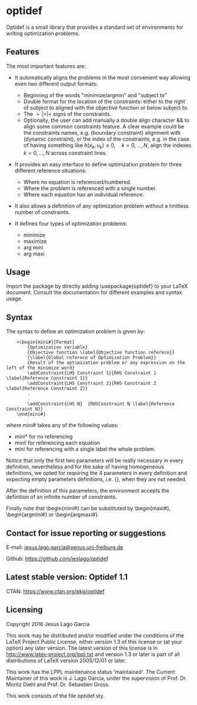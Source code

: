 # optidef

Optidef is a small library that provides a standard set of environments for writing optimization problems. 


## Features

The most important features are:

- It automatically aligns the problems in the most convenient way allowing even two different output formats:
   * Beginning of the words "minimize/argmin" and "subject to"
   * Double format for the location of the constraints: either to the right of  subject to aligned with the objective function or below subject to.
   * The $= | > | <$ signs of the constraints.
   * Optionally, the user can add manually a double align character \&\& to align some common constraints feature. A clear example could be the constraints names, e.g. (boundary constraint) alignment with (dynamic constraint), or the index of the constraints, e.g. in the case of having something like $h(x_k,u_k)\leq 0,\quad k=0,\ldots,N$, align the indexes $k=0,\ldots,N$ across constraint lines.


- It provides an easy interface to define optimization problem for three different reference situations:
   * Where no equation is referenced/numbered.
   * Where the problem is referenced with a single number.
   * Where each equation has an individual reference.

- It also allows a definition of any optimization problem without a limitless number of constraints.

- It defines four types of optimization problems:
   * minimize
   * maximize
   * arg mini
   * arg maxi

## Usage

Import the package by directly adding \usepackage{optidef} to your LaTeX document. Consult the documentation for different examples and syntax usage.


## Syntax
    
The syntax to define an optimization problem is given by:
 
        >\begin{mini#}[Format]
            {Optimization variable}
            {Objective function \label{Objective function referece}}
            {\label{Global referece of Optimization Problem}}  
            {Result of the optimization problem or any expression on the left of the minimize word}
            \addConstraint{LHS Constraint 1}{RHS Constraint 1 \label{Reference Constraint 1}}
            \addConstraint{LHS Constraint 2}{RHS Constraint 2 \label{Reference Constraint 2}}
            .
            .
            \addConstraint{LHS N}  {RHSConstraint N \label{Reference Constraint N}}
        \end{mini#}


where mini# takes any of the following values: 

 - mini\* for no referencing
 - mini! for referencing each equation 
 - mini for referencing with a single label the whole problem. 
    
Notice that only the first two parameters will be really necessary in every definition, nevertheless and for the sake of having homogeneous definitions, we opted for requiring the 4 parameters in every definition and expecting empty parameters definitions, i.e. \{\}, when they are not needed.
    
After the definition of this parameters, the environment accepts the definition of an infinite number of constraints.


Finally note that \begin{mini#} can be substituted by \begin{maxi#}, \begin{argmini#} or \begin{argmaxi#}. 

## Contact for issue reporting or suggestions

E-mail: jesus.lago.garcia@venus.uni-freiburg.de

Github: https://github.com/jeslago/optidef

## Latest stable version: Optidef 1.1

CTAN: https://www.ctan.org/pkg/optidef

## Licensing

Copyright 2016 Jesus Lago Garcia

This work may be distributed and/or modified under the conditions of the LaTeX Project Public License, either version 1.3 of this license or (at your option) any later version.
The latest version of this license is in http://www.latex-project.org/lppl.txt and version 1.3 or later is part of all distributions of LaTeX version 2005/12/01 or later.

This work has the LPPL maintenance status 'maintained'. The Current Maintainer of this work is J. Lago Garcia, under the supervision of Prof. Dr. Moritz Diehl and Prof. Dr. Sebastien Gross.

This work consists of the file optidef.sty.